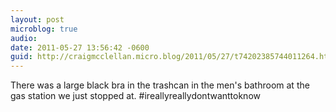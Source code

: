 ```yaml
---
layout: post
microblog: true
audio: 
date: 2011-05-27 13:56:42 -0600
guid: http://craigmcclellan.micro.blog/2011/05/27/t74202385744011264.html
---
```

There was a large black bra in the trashcan in the men's bathroom at the gas station we just stopped at. #ireallyreallydontwanttoknow
